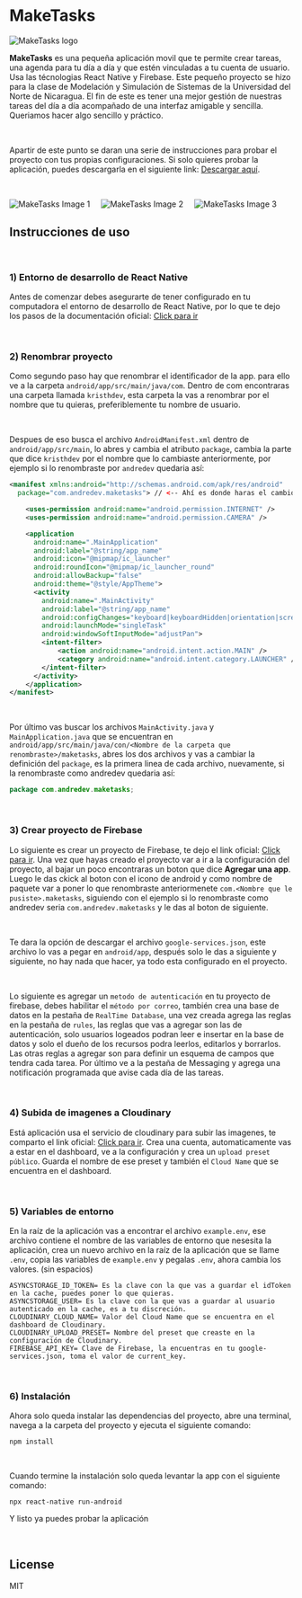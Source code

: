 # MakeTasks

![MakeTasks logo](https://res.cloudinary.com/dzs8lf9lc/image/upload/v1647967003/maketasks/maketasks-logo_gf2vmf.png)

**MakeTasks** es una pequeña aplicación movil que te permite crear tareas, una agenda para tu día a día y que estén vinculadas a tu cuenta de usuario. Usa las técnologias React Native y Firebase. Este pequeño proyecto se hizo para la clase de Modelación y Simulación de Sistemas de la Universidad del Norte de Nicaragua. El fin de este es tener una mejor gestión de nuestras tareas del día a día acompañado de una interfaz amigable y sencilla. Queriamos hacer algo sencillo y práctico. 

&nbsp;


Apartir de este punto se daran una serie de instrucciones para probar el proyecto con tus propias configuraciones. Si solo quieres probar la aplicación, puedes descargarla en el siguiente link: [Descargar aquí](https://www.mediafire.com/file/o25eag7hfbolhs5/maketasks.apk/file). 

&nbsp;


![MakeTasks Image 1](https://res.cloudinary.com/dzs8lf9lc/image/upload/c_scale,w_290/v1647978814/maketasks/Screenshot_20220322-134813_MakeTasks_fmz2fp.jpg) &nbsp; &nbsp; ![MakeTasks Image 2](https://res.cloudinary.com/dzs8lf9lc/image/upload/c_scale,w_290/v1647978814/maketasks/Screenshot_20220322-134841_MakeTasks_pvozty.jpg) &nbsp; &nbsp; ![MakeTasks Image 3](https://res.cloudinary.com/dzs8lf9lc/image/upload/c_scale,w_290/v1647978813/maketasks/Screenshot_20220322-134903_MakeTasks_c6zepu.jpg)

## Instrucciones de uso

&nbsp;


### 1) Entorno de desarrollo de React Native
Antes de comenzar debes asegurarte de tener configurado en tu computadora el entorno de desarrollo de React Native, por lo que te dejo los pasos de la documentación oficial: [Click para ir](https://reactnative.dev/docs/environment-setup)

&nbsp;


### 2) Renombrar proyecto
Como segundo paso hay que renombrar el identificador de la app. para ello ve a la carpeta ```android/app/src/main/java/com```. Dentro de com encontraras una carpeta llamada ```kristhdev```, esta carpeta la vas a renombrar por el nombre que tu quieras, preferiblemente tu nombre de usuario. 

&nbsp;


Despues de eso busca el archivo ```AndroidManifest.xml``` dentro de ```android/app/src/main```, lo abres y cambia el atributo ```package```, cambia la parte que dice ```kristhdev``` por el nombre que lo cambiaste anteriormente, por ejemplo si lo renombraste por ```andredev``` quedaria así:

```xml
<manifest xmlns:android="http://schemas.android.com/apk/res/android"
  package="com.andredev.maketasks"> // <-- Ahí es donde haras el cambio

    <uses-permission android:name="android.permission.INTERNET" />
    <uses-permission android:name="android.permission.CAMERA" />

    <application
      android:name=".MainApplication"
      android:label="@string/app_name"
      android:icon="@mipmap/ic_launcher"
      android:roundIcon="@mipmap/ic_launcher_round"
      android:allowBackup="false"
      android:theme="@style/AppTheme">
      <activity
        android:name=".MainActivity"
        android:label="@string/app_name"
        android:configChanges="keyboard|keyboardHidden|orientation|screenSize|uiMode"
        android:launchMode="singleTask"
        android:windowSoftInputMode="adjustPan">
        <intent-filter>
            <action android:name="android.intent.action.MAIN" />
            <category android:name="android.intent.category.LAUNCHER" />
        </intent-filter>
      </activity>
    </application>
</manifest>
```

&nbsp;


Por último vas buscar los archivos ```MainActivity.java``` y ```MainApplication.java``` que se encuentran en ```android/app/src/main/java/con/<Nombre de la carpeta que renombraste>/maketasks```, abres los dos archivos y vas a cambiar la definición del ```package```, es la primera linea de cada archivo, nuevamente, si la renombraste como andredev quedaria así:

```java
package com.andredev.maketasks;
```

&nbsp;


### 3) Crear proyecto de Firebase
Lo siguiente es crear un proyecto de Firebase, te dejo el link oficial: [Click para ir](https://firebase.google.com). Una vez que hayas creado el proyecto var a ir a la configuración del proyecto, al bajar un poco encontraras un boton que dice **Agregar una app**. Luego le das ckick al boton con el icono de android y como nombre de paquete var a poner lo que renombraste anteriormenete ```com.<Nombre que le pusiste>.maketasks```, siguiendo con el ejemplo si lo renombraste como andredev seria ```com.andredev.maketasks``` y le das al boton de siguiente.

&nbsp;


Te dara la opción de descargar el archivo ```google-services.json```, este archivo lo vas a pegar en ```android/app```, después solo le das a siguiente y siguiente, no hay nada que hacer, ya todo esta configurado en el proyecto.

&nbsp;


Lo siguiente es agregar un ```metodo de autenticación``` en tu proyecto de firebase, debes habilitar el ```método por correo```, también crea una base de datos en la pestaña de ```RealTime Database```, una vez creada agrega las reglas en la pestaña de ```rules```, las reglas que vas a agregar son las de autenticación, solo usuarios logeados podran leer e insertar en la base de datos y solo el dueño de los recursos podra leerlos, editarlos y borrarlos. Las otras reglas a agregar son para definir un esquema de campos que tendra cada tarea. Por último ve a la pestaña de Messaging y agrega una notificación programada que avise cada día de las tareas.

&nbsp;


### 4) Subida de imagenes a Cloudinary
Está aplicación usa el servicio de cloudinary para subir las imagenes, te comparto el link oficial: [Click para ir](https://cloudinary.com). Crea una cuenta, automaticamente vas a estar en el dashboard, ve a la configuración y crea un ```upload preset público```. Guarda el nombre de ese preset y también el ```Cloud Name``` que se encuentra en el dashboard.

&nbsp;


### 5) Variables de entorno
En la raíz de la aplicación vas a encontrar el archivo ```example.env```, ese archivo contiene el nombre de las variables de entorno que nesesita la aplicación, crea un nuevo archivo en la raíz de la aplicación que se llame ```.env```, copia las variables de ```example.env``` y pegalas ```.env```, ahora cambia los valores. (sin espacios)

```env
ASYNCSTORAGE_ID_TOKEN= Es la clave con la que vas a guardar el idToken en la cache, puedes poner lo que quieras.
ASYNCSTORAGE_USER= Es la clave con la que vas a guardar al usuario autenticado en la cache, es a tu discreción.
CLOUDINARY_CLOUD_NAME= Valor del Cloud Name que se encuentra en el dashboard de Cloudinary.
CLOUDINARY_UPLOAD_PRESET= Nombre del preset que creaste en la configuración de Cloudinary.
FIREBASE_API_KEY= Clave de Firebase, la encuentras en tu google-services.json, toma el valor de current_key.
```

&nbsp;


### 6) Instalación
Ahora solo queda instalar las dependencias del proyecto, abre una terminal, navega a la carpeta del proyecto y ejecuta el siguiente comando:
```
npm install
```

&nbsp;


Cuando termine la instalación solo queda levantar la app con el siguiente comando:
```
npx react-native run-android
```

Y listo ya puedes probar la aplicación

&nbsp;


## License

MIT
